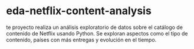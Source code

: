 # eda-netflix-content-analysis
te proyecto realiza un análisis exploratorio de datos sobre el catálogo de contenido de Netflix usando Python.  Se exploran aspectos como el tipo de contenido, países con más entregas y evolución en el tiempo.
